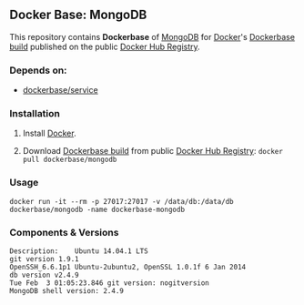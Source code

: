 ## Docker Base: MongoDB


This repository contains **Dockerbase** of [MongoDB](http://www.mongodb.org/) for [Docker](https://www.docker.com/)'s [Dockerbase build](https://registry.hub.docker.com/u/dockerbase/mongodb/) published on the public [Docker Hub Registry](https://registry.hub.docker.com/).


### Depends on:

* [dockerbase/service](https://registry.hub.docker.com/u/library/service/)


### Installation

1. Install [Docker](https://docs.docker.com/installation/).

2. Download [Dockerbase build](https://registry.hub.docker.com/u/dockerbase/mongodb/) from public [Docker Hub Registry](https://registry.hub.docker.com/): `docker pull dockerbase/mongodb`


### Usage

    docker run -it --rm -p 27017:27017 -v /data/db:/data/db dockerbase/mongodb -name dockerbase-mongodb

### Components & Versions

    Description:	Ubuntu 14.04.1 LTS
    git version 1.9.1
    OpenSSH_6.6.1p1 Ubuntu-2ubuntu2, OpenSSL 1.0.1f 6 Jan 2014
    db version v2.4.9
    Tue Feb  3 01:05:23.846 git version: nogitversion
    MongoDB shell version: 2.4.9
